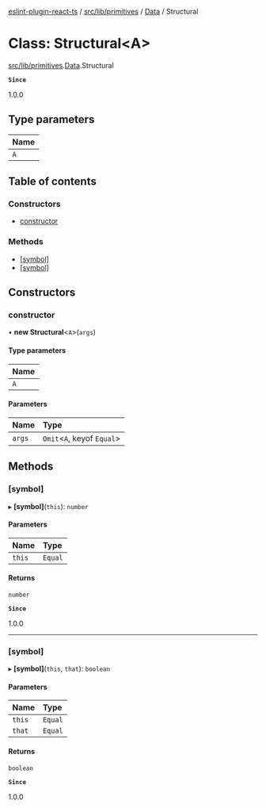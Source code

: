 [eslint-plugin-react-ts](../README.md) / [src/lib/primitives](../modules/src_lib_primitives.md) / [Data](../modules/src_lib_primitives.Data.md) / Structural

# Class: Structural<A\>

[src/lib/primitives](../modules/src_lib_primitives.md).[Data](../modules/src_lib_primitives.Data.md).Structural

**`Since`**

1.0.0

## Type parameters

| Name |
| :------ |
| `A` |

## Table of contents

### Constructors

- [constructor](src_lib_primitives.Data.Structural.md#constructor)

### Methods

- [[symbol]](src_lib_primitives.Data.Structural.md#[symbol])
- [[symbol]](src_lib_primitives.Data.Structural.md#[symbol]-1)

## Constructors

### constructor

• **new Structural**<`A`\>(`args`)

#### Type parameters

| Name |
| :------ |
| `A` |

#### Parameters

| Name | Type |
| :------ | :------ |
| `args` | `Omit`<`A`, keyof `Equal`\> |

## Methods

### [symbol]

▸ **[symbol]**(`this`): `number`

#### Parameters

| Name | Type |
| :------ | :------ |
| `this` | `Equal` |

#### Returns

`number`

**`Since`**

1.0.0

___

### [symbol]

▸ **[symbol]**(`this`, `that`): `boolean`

#### Parameters

| Name | Type |
| :------ | :------ |
| `this` | `Equal` |
| `that` | `Equal` |

#### Returns

`boolean`

**`Since`**

1.0.0
